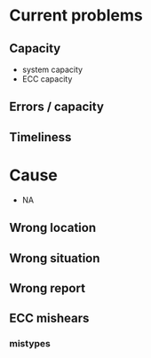 # Current problems

## Capacity
* system capacity
* ECC capacity
## Errors / capacity
## Timeliness

# Cause
* NA

## Wrong location
## Wrong situation
## Wrong report
## ECC mishears
### mistypes
